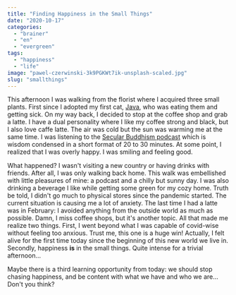 ```yaml
---
title: "Finding Happiness in the Small Things"
date: "2020-10-17"
categories: 
  - "brainer"
  - "en"
  - "evergreen"
tags: 
  - "happiness"
  - "life"
image: "pawel-czerwinski-3k9PGKWt7ik-unsplash-scaled.jpg"
slug: "smallthings"
---
```


This afternoon I was walking from the florist where I acquired three small plants. First since I adopted my first cat, [Java](https://fred.dev/mylittlegirl/), who was eating them and getting sick. On my way back, I decided to stop at the coffee shop and grab a latte. I have a dual personality where I like my coffee strong and black, but I also love caffe latte. The air was cold but the sun was warming me at the same time. I was listening to the [Secular Buddhism podcast](https://secularbuddhism.com/) which is wisdom condensed in a short format of 20 to 30 minutes. At some point, I realized that I was overly happy. I was smiling and feeling good.

What happened? I wasn't visiting a new country or having drinks with friends. After all, I was only walking back home. This walk was embellished with little pleasures of mine: a podcast and a chilly but sunny day. I was also drinking a beverage I like while getting some green for my cozy home. Truth be told, I didn't go much to physical stores since the pandemic started. The current situation is causing me a lot of anxiety. The last time I had a latte was in February: I avoided anything from the outside world as much as possible. Damn, I miss coffee shops, but it's another topic. All that made me realize two things. First, I went beyond what I was capable of covid-wise without feeling too anxious. Trust me, this one is a huge win! Actually, I felt alive for the first time today since the beginning of this new world we live in. Secondly, happiness **is** in the small things. Quite intense for a trivial afternoon...

Maybe there is a third learning opportunity from today: we should stop chasing happiness, and be content with what we have and who we are... Don't you think?
